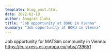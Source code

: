 ```yaml
---
template: blog_post.html
date: 2022-02-10
author: Anugrah Ilahi
title: "Job opportunity at BOKU in Vienna"
summary: "Job opportunity at BOKU in Vienna"
---
```


Job opportunity for MATSim community in Vienna: https://euraxess.ec.europa.eu/jobs/739651 .

